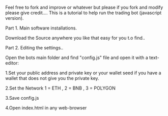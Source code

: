 Feel free to fork and improve or whatever but please if you fork and modify please give credit....
This is a tutorial to help run the trading bot (javascript version).

Part 1. Main software installations.

Download the Source anywhere you like that easy for you t.o find..

Part 2. Editing the settings..

Open the bots main folder and find "config.js" file and open it with a text-editor:

1.Set your public address and private key or your wallet seed if you have a wallet that does not give you the private key.

2.Set the Network  1 = ETH , 2 = BNB , 3 = POLYGON

3.Save config.js

4.Open index.html in any web-browser
